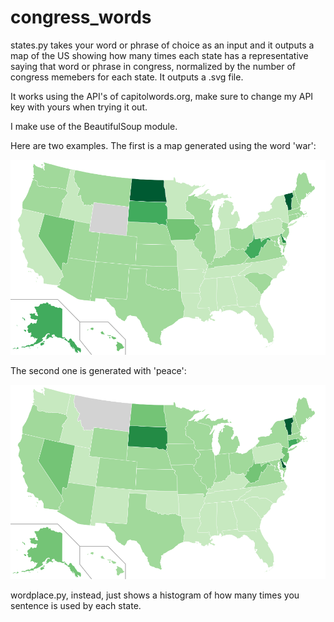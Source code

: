 congress_words
=========

states.py takes your word or phrase of choice as an input and it outputs a map of the US showing how many times each state has a representative saying that word or phrase in congress, normalized by the number of congress memebers for each state. It outputs a .svg file.

It works using the API's of capitolwords.org, make sure to change my API key with yours when trying it out.

I make use of the BeautifulSoup module.

Here are two examples. The first is a map generated using the word 'war':

![alt text](war.png "war map")

The second one is generated with 'peace':

![alt text](peace.png "peace map")



wordplace.py, instead, just shows a histogram of how many times you sentence is used by each state.

